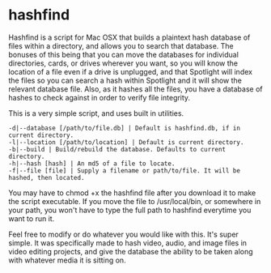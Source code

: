 # hashfind
Hashfind is a script for Mac OSX that builds a plaintext hash database of files within a directory, and allows you to search that database. The bonuses of this being that you can move the databases for individual directories, cards, or drives wherever you want, so you will know the location of a file even if a drive is unplugged, and that Spotlight will index the files so you can search a hash within Spotlight and it will show the relevant database file. Also, as it hashes all the files, you have a database of hashes to check against in order to verify file integrity.

This is a very simple script, and uses built in utilities.

    -d|--database [/path/to/file.db] | Default is hashfind.db, if in current directory.
    -l|--location [/path/to/location] | Default is current directory.
    -b|--build | Build/rebuild the database. Defaults to current directory.
    -h|--hash [hash] | An md5 of a file to locate.
    -f|--file [file] | Supply a filename or path/to/file. It will be hashed, then located.
    
    
You may have to chmod +x the hashfind file after you download it to make the script executable.
If you move the file to /usr/local/bin, or somewhere in your path, you won't have to type the full path to hashfind everytime you want to run it.
    
Feel free to modify or do whatever you would like with this. It's super simple. It was specifically made to hash video, audio, and image files in video editing projects, and give the database the ability to be taken along with whatever media it is sitting on.

